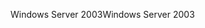 <span data-ttu-id="0848f-101">Windows Server 2003</span><span class="sxs-lookup"><span data-stu-id="0848f-101">Windows Server 2003</span></span>